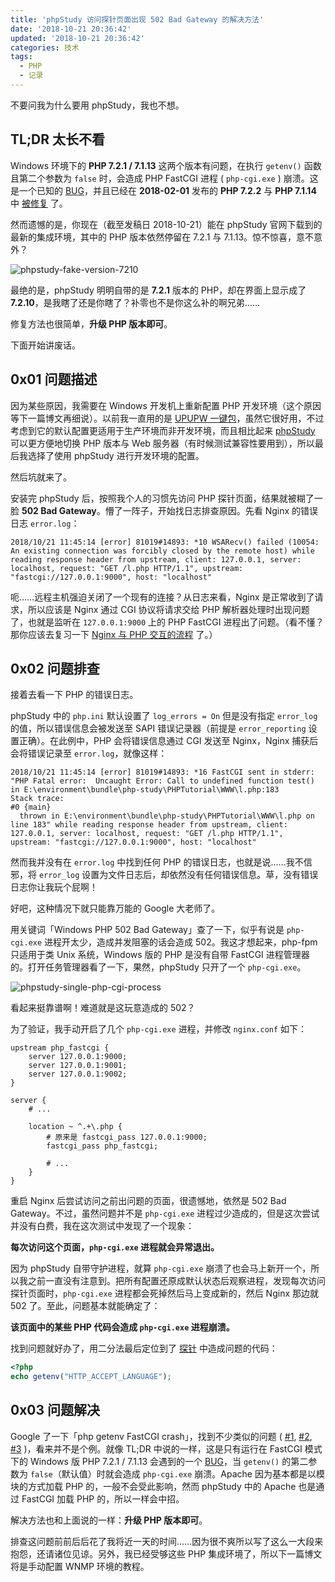 ```yaml
---
title: 'phpStudy 访问探针页面出现 502 Bad Gateway 的解决方法'
date: '2018-10-21 20:36:42'
updated: '2018-10-21 20:36:42'
categories: 技术
tags:
  - PHP
  - 记录
---
```


不要问我为什么要用 phpStudy，我也不想。

<!--more-->

## TL;DR 太长不看

Windows 环境下的 **PHP 7.2.1 / 7.1.13** 这两个版本有问题，在执行 `getenv()` 函数且第二个参数为 `false` 时，会造成 PHP FastCGI 进程 ( `php-cgi.exe` ) 崩溃。这是一个已知的 [BUG](https://bugs.php.net/bug.php?id=75794)，并且已经在 **2018-02-01** 发布的 **PHP 7.2.2** 与 **PHP 7.1.14** 中 [被修复](http://www.php.net/ChangeLog-7.php#7.2.2) 了。

然而遗憾的是，你现在（截至发稿日 2018-10-21）能在 phpStudy 官网下载到的最新的集成环境，其中的 PHP 版本依然停留在 7.2.1 与 7.1.13。惊不惊喜，意不意外？

![phpstudy-fake-version-7210](https://img.blessing.studio/images/2018/10/21/phpstudy-fake-version-7210.png)

最绝的是，phpStudy 明明自带的是 **7.2.1** 版本的 PHP，却在界面上显示成了 **7.2.10**，是我瞎了还是你瞎了？补零也不是你这么补的啊兄弟……

修复方法也很简单，**升级 PHP 版本即可**。

下面开始讲废话。

## 0x01 问题描述

因为某些原因，我需要在 Windows 开发机上重新配置 PHP 开发环境（这个原因等下一篇博文再细说）。以前我一直用的是 [UPUPW 一键包](http://www.upupw.net/)，虽然它很好用，不过考虑到它的默认配置更适用于生产环境而非开发环境，而且相比起来 [phpStudy](http://phpstudy.php.cn/) 可以更方便地切换 PHP 版本与 Web 服务器（有时候测试兼容性要用到），所以最后我选择了使用 phpStudy 进行开发环境的配置。

然后坑就来了。

安装完 phpStudy 后，按照我个人的习惯先访问 PHP 探针页面，结果就被糊了一脸 **502 Bad Gateway**。懵了一阵子，开始找日志排查原因。先看 Nginx 的错误日志 `error.log`：

```text
2018/10/21 11:45:14 [error] 81019#14893: *10 WSARecv() failed (10054: An existing connection was forcibly closed by the remote host) while reading response header from upstream, client: 127.0.0.1, server: localhost, request: "GET /l.php HTTP/1.1", upstream: "fastcgi://127.0.0.1:9000", host: "localhost"
```

呃……远程主机强迫关闭了一个现有的连接？从日志来看，Nginx 是正常收到了请求，所以应该是 Nginx 通过 CGI 协议将请求交给 PHP 解析器处理时出现问题了，也就是监听在 `127.0.0.1:9000` 上的 PHP FastCGI 进程出了问题。（看不懂？那你应该去复习一下 [Nginx 与 PHP 交互的流程](https://segmentfault.com/q/1010000000256516/a-1020000000259560) 了。）

## 0x02 问题排查

接着去看一下 PHP 的错误日志。

phpStudy 中的 `php.ini` 默认设置了 `log_errors = On` 但是没有指定 `error_log` 的值，所以错误信息会被发送至 SAPI 错误记录器（前提是 `error_reporting` 设置正确）。在此例中，PHP 会将错误信息通过 CGI 发送至 Nginx，Nginx 捕获后会将错误记录至 `error.log`，就像这样：

```test
2018/10/21 11:45:14 [error] 81019#14893: *16 FastCGI sent in stderr: "PHP Fatal error:  Uncaught Error: Call to undefined function test() in E:\environment\bundle\php-study\PHPTutorial\WWW\l.php:183
Stack trace:
#0 {main}
  thrown in E:\environment\bundle\php-study\PHPTutorial\WWW\l.php on line 183" while reading response header from upstream, client: 127.0.0.1, server: localhost, request: "GET /l.php HTTP/1.1", upstream: "fastcgi://127.0.0.1:9000", host: "localhost"
```

然而我并没有在 `error.log` 中找到任何 PHP 的错误日志，也就是说……我不信邪，将 `error_log` 设置为文件日志后，却依然没有任何错误信息。草，没有错误日志你让我玩个屁啊！

好吧，这种情况下就只能靠万能的 Google 大老师了。

用关键词「Windows PHP 502 Bad Gateway」查了一下，似乎有说是 `php-cgi.exe` 进程开太少，造成并发阻塞的话会造成 502。我这才想起来，php-fpm 只适用于类 Unix 系统，Windows 版的 PHP 是没有自带 FastCGI 进程管理器的。打开任务管理器看了一下，果然，phpStudy 只开了一个 `php-cgi.exe`。

![phpstudy-single-php-cgi-process](https://img.blessing.studio/images/2018/10/21/phpstudy-single-php-cgi-process.png)

看起来挺靠谱啊！难道就是这玩意造成的 502？

为了验证，我手动开启了几个 `php-cgi.exe` 进程，并修改 `nginx.conf` 如下：

```nginx
upstream php_fastcgi {
    server 127.0.0.1:9000;
    server 127.0.0.1:9001;
    server 127.0.0.1:9002;
}

server {
    # ...

    location ~ ^.+\.php {
        # 原来是 fastcgi_pass 127.0.0.1:9000;
        fastcgi_pass php_fastcgi;

        # ...
    }
}
```

重启 Nginx 后尝试访问之前出问题的页面，很遗憾地，依然是 502 Bad Gateway。不过，虽然问题并不是 `php-cgi.exe` 进程过少造成的，但是这次尝试并没有白费，我在这次测试中发现了一个现象：

**每次访问这个页面，`php-cgi.exe` 进程就会异常退出。**

因为 phpStudy 自带守护进程，就算 `php-cgi.exe` 崩溃了也会马上新开一个，所以我之前一直没有注意到。把所有配置还原成默认状态后观察进程，发现每次访问探针页面时，`php-cgi.exe` 进程都会死掉然后马上变成新的，然后 Nginx 那边就 502 了。至此，问题基本就能确定了：

**该页面中的某些 PHP 代码会造成 `php-cgi.exe` 进程崩溃。**

找到问题就好办了，用二分法最后定位到了 [探针](http://www.yahei.net/) 中造成问题的代码：

```php
<?php
echo getenv("HTTP_ACCEPT_LANGUAGE");
```

## 0x03 问题解决

Google 了一下「php getenv FastCGI crash」，找到不少类似的问题 ( [#1](https://stackoverflow.com/questions/48286208/getenvanystring-is-causing-an-internal-server-error), [#2](https://segmentfault.com/q/1010000015345101/), [#3](https://blog.csdn.net/smile12393/article/details/81132040) )，看来并不是个例。就像 TL;DR 中说的一样，这是只有运行在 FastCGI 模式下的 Windows 版 PHP 7.2.1 / 7.1.13 会遇到的一个 [BUG](https://bugs.php.net/bug.php?id=75794)，当 `getenv()` 的第二参数为 `false`（默认值）时就会造成 `php-cgi.exe` 崩溃。Apache 因为基本都是以模块的方式加载 PHP 的，一般不会受此影响，然而 phpStudy 中的 Apache 也是通过 FastCGI 加载 PHP 的，所以一样会中招。

解决方法也和上面说的一样：**升级 PHP 版本即可**。

排查这问题前前后后花了我将近一天的时间……因为很不爽所以写了这么一大段来抱怨，还请诸位见谅。另外，我已经受够这些 PHP 集成环境了，所以下一篇博文将是手动配置 WNMP 环境的教程。
